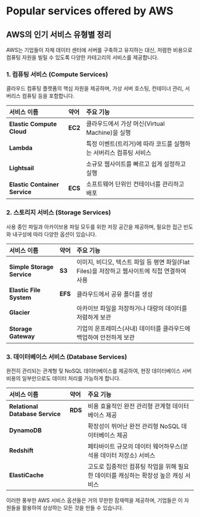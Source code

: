 # Popular services offered by AWS

## AWS의 인기 서비스 유형별 정리

AWS는 기업들이 자체 데이터 센터에 서버를 구축하고 유지하는 대신, 저렴한 비용으로 컴퓨팅 자원을 빌릴 수 있도록 다양한 카테고리의 서비스를 제공합니다.

### 1. 컴퓨팅 서비스 (Compute Services)

클라우드 컴퓨팅 플랫폼의 핵심 자원을 제공하며, 가상 서버 호스팅, 컨테이너 관리, 서버리스 컴퓨팅 등을 포함합니다.

| 서비스 이름 | 약어 | 주요 기능 |
| :--- | :--- | :--- |
| **Elastic Compute Cloud** | **EC2** | 클라우드에서 가상 머신(Virtual Machine)을 실행 |
| **Lambda** | | 특정 이벤트(트리거)에 따라 코드를 실행하는 서버리스 컴퓨팅 서비스 |
| **Lightsail** | | 소규모 웹사이트를 빠르고 쉽게 설정하고 실행 |
| **Elastic Container Service** | **ECS** | 소프트웨어 단위인 컨테이너를 관리하고 배포 |

### 2. 스토리지 서비스 (Storage Services)

사용 중인 파일과 아카이브용 파일 모두를 위한 저장 공간을 제공하며, 필요한 접근 빈도와 내구성에 따라 다양한 옵션이 있습니다.

| 서비스 이름 | 약어 | 주요 기능 |
| :--- | :--- | :--- |
| **Simple Storage Service** | **S3** | 이미지, 비디오, 텍스트 파일 등 평면 파일(Flat Files)을 저장하고 웹사이트에 직접 연결하여 사용 |
| **Elastic File System** | **EFS** | 클라우드에서 공유 폴더를 생성 |
| **Glacier** | | 아카이브 파일을 저장하거나 대량의 데이터를 저렴하게 보관 |
| **Storage Gateway** | | 기업의 온프레미스(사내) 데이터를 클라우드에 백업하여 안전하게 보관 |

### 3. 데이터베이스 서비스 (Database Services)

완전히 관리되는 관계형 및 NoSQL 데이터베이스를 제공하여, 현장 데이터베이스 서버 비용의 일부만으로도 데이터 처리를 가능하게 합니다.

| 서비스 이름 | 약어 | 주요 기능 |
| :--- | :--- | :--- |
| **Relational Database Service** | **RDS** | 비용 효율적인 완전 관리형 관계형 데이터베이스 제공 |
| **DynamoDB** | | 확장성이 뛰어난 완전 관리형 NoSQL 데이터베이스 제공 |
| **Redshift** | | 페타바이트 규모의 데이터 웨어하우스(분석용 데이터 저장소) 서비스 |
| **ElastiCache** | | 고도로 집중적인 컴퓨팅 작업을 위해 필요한 데이터를 캐싱하는 확장성 높은 캐싱 서비스 |

이러한 풍부한 AWS 서비스 옵션들은 거의 무한한 잠재력을 제공하며, 기업들은 이 자원들을 활용하여 상상하는 모든 것을 만들 수 있습니다.